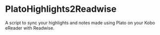 # PlatoHighlights2Readwise
A script to sync your highlights and notes made using Plato on your Kobo eReader with Readwise. 
